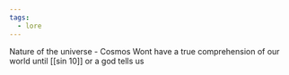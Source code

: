 ```yaml
---
tags:
  - lore
---
```

Nature of the universe - Cosmos
Wont have a true comprehension of our world until [[sin 10]] or a god tells us